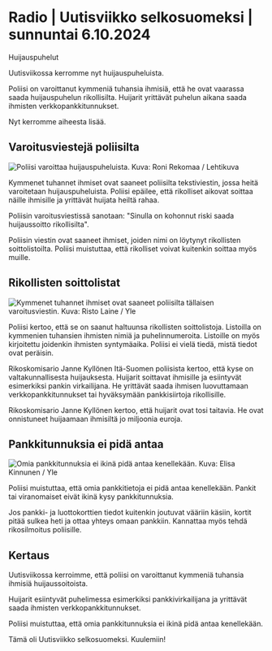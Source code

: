 # Radio \| Uutisviikko selkosuomeksi \| sunnuntai 6.10.2024

Huijauspuhelut

Uutisviikossa kerromme nyt huijauspuheluista.

Poliisi on varoittanut kymmeniä tuhansia ihmisiä, että he ovat vaarassa saada huijauspuhelun rikollisilta. Huijarit yrittävät puhelun aikana saada ihmisten verkkopankkitunnukset.

Nyt kerromme aiheesta lisää.

## Varoitusviestejä poliisilta

![Poliisi varoittaa huijauspuheluista. Kuva: Roni Rekomaa / Lehtikuva](https://images.cdn.yle.fi/image/upload/c_crop,h_2386,w_4243,x_101,y_0/ar_1.7777777777777777,c_fill,g_faces,h_431,w_767/dpr_1.0/q_auto:eco/f_auto/fl_lossy/v1728126087/39-1359074670100e663e37)

Kymmenet tuhannet ihmiset ovat saaneet poliisilta tekstiviestin, jossa heitä varoitetaan huijauspuheluista. Poliisi epäilee, että rikolliset aikovat soittaa näille ihmisille ja yrittävät huijata heiltä rahaa.

Poliisin varoitusviestissä sanotaan: \"Sinulla on kohonnut riski saada huijaussoitto rikollisilta\".

Poliisin viestin ovat saaneet ihmiset, joiden nimi on löytynyt rikollisten soittolistoilta. Poliisi muistuttaa, että rikolliset voivat kuitenkin soittaa myös muille.

## Rikollisten soittolistat

![Kymmenet tuhannet ihmiset ovat saaneet poliisilta tällaisen varoitusviestin. Kuva: Risto Laine / Yle](https://images.cdn.yle.fi/image/upload/c_crop,h_658,w_1170,x_0,y_579/ar_1.7777777777777777,c_fill,g_faces,h_431,w_767/dpr_1.0/q_auto:eco/f_auto/fl_lossy/v1728126297/39-13590856701138d48843)

Poliisi kertoo, että se on saanut haltuunsa rikollisten soittolistoja. Listoilla on kymmenien tuhansien ihmisten nimiä ja puhelinnumeroita. Listoille on myös kirjoitettu joidenkin ihmisten syntymäaika. Poliisi ei vielä tiedä, mistä tiedot ovat peräisin.

Rikoskomisario Janne Kyllönen Itä-Suomen poliisista kertoo, että kyse on valtakunnallisesta huijauksesta. Huijarit soittavat ihmisille ja esiintyvät esimerkiksi pankin virkailijana. He yrittävät saada ihmisen luovuttamaan verkkopankkitunnukset tai hyväksymään pankkisiirtoja rikollisille.

Rikoskomisario Janne Kyllönen kertoo, että huijarit ovat tosi taitavia. He ovat onnistuneet huijaamaan ihmisiltä jo miljoonia euroja.

## Pankkitunnuksia ei pidä antaa

![Omia pankkitunnuksia ei ikinä pidä antaa kenellekään. Kuva: Elisa Kinnunen / Yle](https://images.cdn.yle.fi/image/upload/c_crop,h_1080,w_1920,x_0,y_180/ar_1.7777777777777777,c_fill,g_faces,h_431,w_767/dpr_1.0/q_auto:eco/f_auto/fl_lossy/v1597924046/39-7101975f3e627341ff6)

Poliisi muistuttaa, että omia pankkitietoja ei pidä antaa kenellekään. Pankit tai viranomaiset eivät ikinä kysy pankkitunnuksia.

Jos pankki- ja luottokorttien tiedot kuitenkin joutuvat vääriin käsiin, kortit pitää sulkea heti ja ottaa yhteys omaan pankkiin. Kannattaa myös tehdä rikosilmoitus poliisille.

## Kertaus

Uutisviikossa kerroimme, että poliisi on varoittanut kymmeniä tuhansia ihmisiä huijaussoitoista.

Huijarit esiintyvät puhelimessa esimerkiksi pankkivirkailijana ja yrittävät saada ihmisten verkkopankkitunnukset.

Poliisi muistuttaa, että omia pankkitunnuksia ei ikinä pidä antaa kenellekään.

Tämä oli Uutisviikko selkosuomeksi. Kuulemiin!

